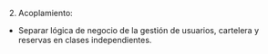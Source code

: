2.	Acoplamiento:
- Separar lógica de negocio de la gestión de usuarios, cartelera y reservas en clases independientes.